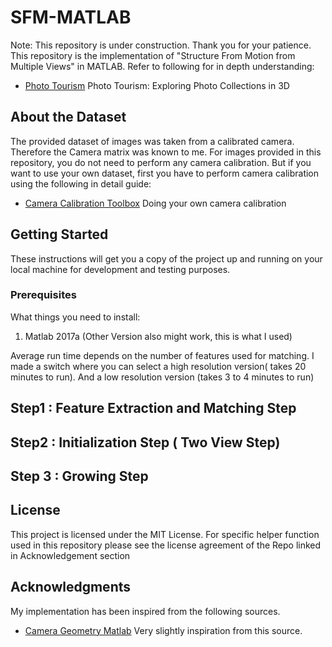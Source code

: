 # SFM-MATLAB
Note: This repository is under construction. Thank you for your patience.
This repository is the implementation of "Structure From Motion from Multiple Views" in MATLAB. Refer to following for in depth understanding:

* [Photo Tourism](http://phototour.cs.washington.edu/Photo_Tourism.pdf) Photo Tourism: Exploring Photo Collections in 3D

## About the Dataset
The provided dataset of images was taken from a calibrated camera. Therefore the Camera matrix was known to me. For images provided in this repository, you do not need to perform any camera calibration. But if you want to use your own dataset, first you have to perform camera calibration using the following in detail guide: 

* [Camera Calibration Toolbox](http://www.vision.caltech.edu/bouguetj/calib_doc/htmls/own_calib.html) Doing your own camera calibration


## Getting Started

These instructions will get you a copy of the project up and running on your local machine for development and testing purposes. 

### Prerequisites

What things you need to install:

1. Matlab 2017a (Other Version also might work, this is what I used)


Average run time depends on the number of features used for matching. I made a switch where you can select a high resolution version( takes 20 minutes to run). And a low resolution version (takes 3 to 4 minutes to run)
 
## Step1 : Feature Extraction and Matching Step



## Step2 : Initialization Step ( Two View Step)


## Step 3 : Growing Step



## License

This project is licensed under the MIT License. 
For specific helper function used in this repository please see the license agreement of the Repo linked in Acknowledgement section
## Acknowledgments
My implementation has been inspired from the following sources.

* [Camera Geometry Matlab](https://uk.mathworks.com/matlabcentral/fileexchange/47032-camera-geometry-algorithms?focused=3822640&tab=function) Very slightly inspiration from this source.
